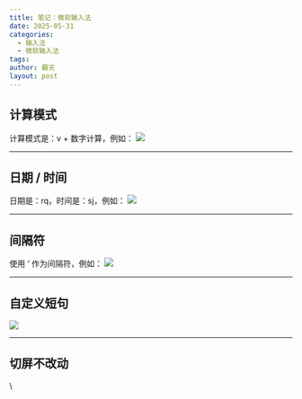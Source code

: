 ```yaml
---
title: 笔记：微软输入法
date: 2025-05-31
categories:
  - 输入法
  - 微软输入法
tags: 
author: 霸天
layout: post
---
```

## 计算模式

计算模式是：v + 数字计算，例如：
![](image-20250531121411953.png)

----


## 日期 / 时间

日期是：rq，时间是：sj，例如：
![](image-20250531121506786.png)

---


## 间隔符

使用 ‘ 作为间隔符，例如：
![](image-20250531121544947.png)

---


## 自定义短句

![](image-20250531122053154.png)

---


## 切屏不改动

\